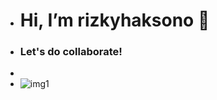 - <h1> Hi, I’m rizkyhaksono 👋</h1>

- <h3>Let's do collaborate!</h3>

- <link href="http://myanimelist.net/featured/1609/20_Best_Anime_Smiles__Turn_That_Frown_Upside_Down" rel="stylesheet">

- <img src="http://myanimelist.net/featured/1609/20_Best_Anime_Smiles__Turn_That_Frown_Upside_Down" alt="img1">


<!---
rizkyhaksono/rizkyhaksono is a ✨ special ✨ repository because its `README.md` (this file) appears on your GitHub profile.
You can click the Preview link to take a look at your changes.
--->
